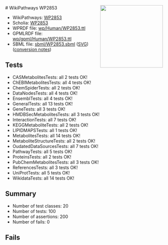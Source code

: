 <img style="float: right; width: 200px" src="../logo.png" />
# WikiPathways WP2853

* WikiPathways: [WP2853](https://identifiers.org/wikipathways:WP2853)
* Scholia: [WP2853](https://scholia.toolforge.org/wikipathways/WP2853)
* WPRDF file: [wp/Human/WP2853.ttl](../wp/Human/WP2853.ttl)
* GPMLRDF file: [wp/gpml/Human/WP2853.ttl](../wp/gpml/Human/WP2853.ttl)
* SBML file: [sbml/WP2853.sbml](../sbml/WP2853.sbml) ([SVG](../sbml/WP2853.svg)) ([conversion notes](../sbml/WP2853.txt))

## Tests
* CASMetabolitesTests: all 2 tests OK!
* ChEBIMetabolitesTests: all 4 tests OK!
* ChemSpiderTests: all 2 tests OK!
* DataNodesTests: all 4 tests OK!
* EnsemblTests: all 4 tests OK!
* GeneralTests: all 13 tests OK!
* GeneTests: all 3 tests OK!
* HMDBSecMetabolitesTests: all 3 tests OK!
* InteractionTests: all 7 tests OK!
* KEGGMetaboliteTests: all 2 tests OK!
* LIPIDMAPSTests: all 1 tests OK!
* MetabolitesTests: all 14 tests OK!
* MetaboliteStructureTests: all 2 tests OK!
* OudatedDataSourcesTests: all 7 tests OK!
* PathwayTests: all 5 tests OK!
* ProteinsTests: all 2 tests OK!
* PubChemMetabolitesTests: all 3 tests OK!
* ReferencesTests: all 3 tests OK!
* UniProtTests: all 5 tests OK!
* WikidataTests: all 14 tests OK!


## Summary

* Number of test classes: 20
* Number of tests: 100
* Number of assertions: 200
* Number of fails: 0

## Fails


